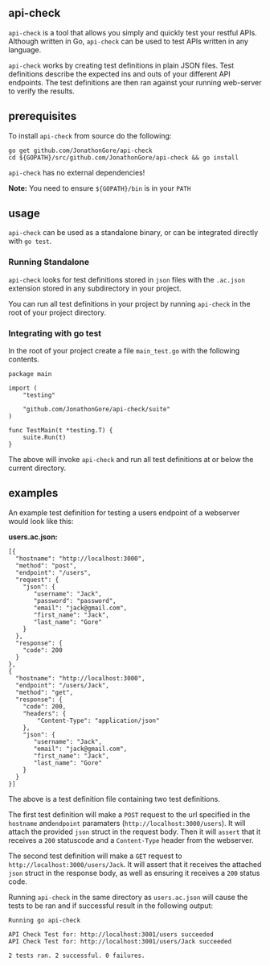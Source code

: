 ## api-check

`api-check` is a tool that allows you simply and quickly test your restful APIs. Although written in Go, `api-check` can be used to test APIs written in any language.

`api-check` works by creating test definitions in plain JSON files. Test definitions describe the expected ins and outs of your different API endpoints. The test definitions are then ran against your running web-server to verify the results.

## prerequisites

To install `api-check` from source do the following: 
```
go get github.com/JonathonGore/api-check
cd ${GOPATH}/src/github.com/JonathonGore/api-check && go install
```

`api-check` has no external dependencies!

**Note:** You need to ensure `${GOPATH}/bin` is in your `PATH` 

## usage

`api-check` can be used as a standalone binary, or can be integrated directly with `go test`.

### Running Standalone

`api-check` looks for test definitions stored in `json` files with the `.ac.json` extension stored in any subdirectory in your project. 

You can run all test definitions in your project by running `api-check` in the root of your project directory.

### Integrating with go test

In the root of your project create a file `main_test.go` with the following contents.

```
package main

import (
	"testing"

	"github.com/JonathonGore/api-check/suite"
)

func TestMain(t *testing.T) {
	suite.Run(t)
}

```

The above will invoke `api-check` and run all test definitions at or below the current directory.

## examples

An example test definition for testing a users endpoint of a webserver would look like this:

**users.ac.json:**

```
[{
  "hostname": "http://localhost:3000",
  "method": "post",
  "endpoint": "/users",
  "request": {
    "json": {
       "username": "Jack",
       "password": "password",
       "email": "jack@gmail.com",
       "first_name": "Jack",
       "last_name": "Gore"
    }
  },
  "response": {
    "code": 200
  }
},
{
  "hostname": "http://localhost:3000",
  "endpoint": "/users/Jack",
  "method": "get",
  "response": {
    "code": 200,
    "headers": {
        "Content-Type": "application/json"
    },
    "json": {
       "username": "Jack",
       "email": "jack@gmail.com",
       "first_name": "Jack",
       "last_name": "Gore"
    }
  }
}]
```

The above is a test definition file containing two test definitions.

The first test definition will make a `POST` request to the url specified in the `hostname` and`endpoint` paramaters (`http://localhost:3000/users`). It will attach the provided `json` struct in the request body. Then it will `assert` that it receives a `200` statuscode and a `Content-Type` header from the webserver.

The second test definition will make a `GET` request to `http://localhost:3000/users/Jack`. It will assert that it receives the attached `json` struct in the response body, as well as ensuring it receives a `200` status code.

Running `api-check` in the same directory as `users.ac.json` will cause the tests to be ran and if successful result in the following output:

```
Running go api-check

API Check Test for: http://localhost:3001/users succeeded
API Check Test for: http://localhost:3001/users/Jack succeeded

2 tests ran. 2 successful. 0 failures.
```

